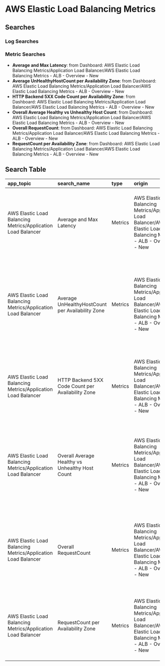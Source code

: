 # AWS Elastic Load Balancing Metrics

## Searches

### Log Searches


### Metric Searches

- **Average and Max Latency**: from Dashboard: AWS Elastic Load Balancing Metrics/Application Load Balancer/AWS Elastic Load Balancing Metrics - ALB - Overview - New 
- **Average UnHealthyHostCount per Availability Zone**: from Dashboard: AWS Elastic Load Balancing Metrics/Application Load Balancer/AWS Elastic Load Balancing Metrics - ALB - Overview - New 
- **HTTP Backend 5XX Code Count per Availability Zone**: from Dashboard: AWS Elastic Load Balancing Metrics/Application Load Balancer/AWS Elastic Load Balancing Metrics - ALB - Overview - New 
- **Overall Average Healthy vs Unhealthy Host Count**: from Dashboard: AWS Elastic Load Balancing Metrics/Application Load Balancer/AWS Elastic Load Balancing Metrics - ALB - Overview - New 
- **Overall RequestCount**: from Dashboard: AWS Elastic Load Balancing Metrics/Application Load Balancer/AWS Elastic Load Balancing Metrics - ALB - Overview - New 
- **RequestCount per Availability Zone**: from Dashboard: AWS Elastic Load Balancing Metrics/Application Load Balancer/AWS Elastic Load Balancing Metrics - ALB - Overview - New

## Search Table

|app\_topic|search\_name|type|origin|search|
|:--|:--|:--|:--|:--|
|AWS Elastic Load Balancing Metrics/Application Load Balancer|Average and Max Latency|Metrics|AWS Elastic Load Balancing Metrics/Application Load Balancer/AWS Elastic Load Balancing Metrics - ALB - Overview - New|\_sourcecategory={{\_sourcecategory}} availabilityzone={{availabilityzone}} region={{region}} namespace=AWS/ApplicationELB  \_sourceCategory = Labs/AWS/ALB/Metrics metric=TargetResponseTime Statistic=Average  LoadBalancer=\* AvailabilityZone=\* Region=\* \| avg|
|AWS Elastic Load Balancing Metrics/Application Load Balancer|Average UnHealthyHostCount per Availability Zone|Metrics|AWS Elastic Load Balancing Metrics/Application Load Balancer/AWS Elastic Load Balancing Metrics - ALB - Overview - New|\_collector={{\_collector}} \_source={{\_source}} \_sourcecategory={{\_sourcecategory}} availabilityzone={{availabilityzone}} loadbalancername={{loadbalancername}} region={{region}} namespace=AWS/ApplicationELB  \_sourceCategory = Labs/AWS/ALB/Metrics metric=UnHealthyHostCount   Statistic=Average AvailabilityZone=\* \| avg by AvailabilityZone|
|AWS Elastic Load Balancing Metrics/Application Load Balancer|HTTP Backend 5XX Code Count per Availability Zone|Metrics|AWS Elastic Load Balancing Metrics/Application Load Balancer/AWS Elastic Load Balancing Metrics - ALB - Overview - New|\_sourcecategory={{\_sourcecategory}} availabilityzone={{availabilityzone}} namespace=AWS/ApplicationELB  \_sourceCategory = Labs/AWS/ALB/Metrics  metric=HTTPCode\_ELB\_5xx\_Count Statistic=Sum  LoadBalancer=\* AvailabilityZone=\* \| avg by AvailabilityZone|
|AWS Elastic Load Balancing Metrics/Application Load Balancer|Overall Average Healthy vs Unhealthy Host Count|Metrics|AWS Elastic Load Balancing Metrics/Application Load Balancer/AWS Elastic Load Balancing Metrics - ALB - Overview - New|\_collector={{\_collector}} \_source={{\_source}} \_sourcecategory={{\_sourcecategory}} availabilityzone={{availabilityzone}} loadbalancername={{loadbalancername}} region={{region}} namespace=AWS/ApplicationELB  \_sourceCategory = Labs/AWS/ALB/Metrics  metric=\*HealthyHostCount Statistic=Average  LoadBalancer=\* AvailabilityZone=\* \| avg by metric|
|AWS Elastic Load Balancing Metrics/Application Load Balancer|Overall RequestCount|Metrics|AWS Elastic Load Balancing Metrics/Application Load Balancer/AWS Elastic Load Balancing Metrics - ALB - Overview - New|\_sourcecategory={{\_sourcecategory}} availabilityzone={{availabilityzone}} loadbalancername={{loadbalancername}} region={{region}} namespace=AWS/ApplicationELB  \_sourceCategory = Labs/AWS/ALB/Metrics metric=RequestCount Statistic=Sum  LoadBalancer=\* AvailabilityZone=\* Region=\* \| sum|
|AWS Elastic Load Balancing Metrics/Application Load Balancer|RequestCount per Availability Zone|Metrics|AWS Elastic Load Balancing Metrics/Application Load Balancer/AWS Elastic Load Balancing Metrics - ALB - Overview - New|\_sourcecategory={{\_sourcecategory}} availabilityzone={{availabilityzone}} namespace=AWS/ApplicationELB  \_sourceCategory = Labs/AWS/ALB/Metrics  metric=RequestCount Statistic=Sum  LoadBalancer=\* AvailabilityZone=\* \| sum by AvailabilityZone |

